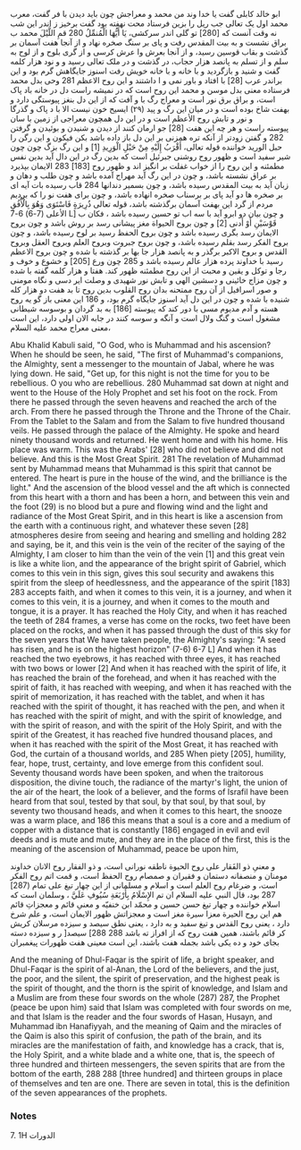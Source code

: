 ابو خالد کابلی گفت یا خدا وند من محمد و معراجش چون باید دیدن با فر گفت، معرب محمد اول یک تعالی جب ریل را بزین فرستاد محت نهفته بود گفت برخیز ز اندر این شب نه وقت آنست که [280] تو گلی اندر سرکشی، يَا أَيُّهَا الْمُنمِّلُ 280 قمِ اللَّيْلَ محمد ب براق نشست و به بیت المقدس رفت و پای بر سنگ صخره نهاد و از آنجا هفت آسمان بر گذشت و بقاب قوسین رسید، و از آنجا بعرش وا عرش کرسی و از گری بلوح و از لوح به سلم و از تسلم به پانصد هزار حجاب، در گذشت و در ملک تعالی رسید و و نود هزار کلمه گفت و شنید و بازگردید و با خانه و با خانه خویش رفت اسنوز جایگاهش گرم بود و این براندر عرب [28] با افتاد و باور نمی و ا داشتند و این روح الاعظم 281 وحی بدل محمد فرستاده معنی بدل موسن و محمد این روح است که در نمیشه راست دل در خانه باد پاک است، و براق برق نور است و معراج رگ با و آفت که از این دل بنغز پیوستگی دارد و بهفت شاخ بوده است و در میان این رگ و پید (۲۹) ایسیح خون نیست الا با د پاک و گذرگا و نور و تابش روح الأعظم است و در این دل همچون معراجی از زمین با سان پیوسته راست و هر چه این هفت [28] جو ارمان کنند از دیدن و شنیدن و بوئیدن و گرفتن 282 و گفتن زودتر از آنکه تره همزنی بر این دل باز داده باشد بكن فيكون و این رگن را حبل الورید خواننده قوله تعالى، أَقْرَبُ إِلَيْهِ مِنْ حَبْلِ الْوَرِيدِ [1] و این رگ بزگ چون چون شیر سفید است و ظهور روح روشنی جبرئیل است که بدین رگ در این دال آید بدین نفس مطمئنه و این روح را از خواب غفلت بر انگیز اند و ظهور روح [183] 283 الایمان بپذیرد بر عراق نشسته باشد، و چون در این رگ آید مهراج آمده باشد و چون طلب و دهان و زبان آید به بیت المقدس رسیده باشد، و چون بسمیر دندانها 284 قاب رسیده بات آیه ای بر صخره ها دو آید پای بر برسناب صخره انهاده باشد، و چون برای هفت نو را که بردیم مردم از گرد این بهفت آسمان برگذشته باشد، قوله تعالی ذُرِيرَةٍ فَاسْتَوَى وَهُوَ بِالْأُفُقِ الأعلى (7-6) 6-7 L] و چون بیان دو ابرو آید با سه اب تو حسین رسیده باشد ، فكان ب قَوْسَيْنِ أَوْ أَدنى [2] و چون بروح الحيواة مغز پیشانی رسد بر روش باشد و چون بروح الایمان رسد بگری رسیده باشد و چون بروح الحفظ رسید بر لوح رسیده باشد، و چون بروح الفکر رسد بقلم رسیده باشد، و چون بروح جبروت وبروح العلم وبروح العقل وبروح القدس و بروح الاکبر برگذر و به پانصد هزار جا بها بر گذشته با شده و چون بروح الاعظم رسید با خداوند پرده هزار عالم رسیده باشد و 285 چون ورع [205] و خشوع و خوف و رجا و توکل و یقین و محبت از این روح مطمئنه ظهور کند. هفتا و هزار کلمه گفته با شده و چون مزاج خائینی و دسشین الهی و تابش نور شهیدی و وصلت ایر دسی و نگاه مومنی و صور اسرافیل از آن روح ممتحنه بدان روح القلوب بدین روح تا بد هفت دو هزار کله شنیده با شده و چون در این دل آید اسنوز جایگاه گرم بود، و 186 این معنی باز گو یه روح هسته و آدم مدیوم مسی با دور کند که پیوسته [186] به بد گردان و بوسوسه شیطانی مشغول است و گنگ ولال است و آنگه و سوسه کنند در جابه الان اولی دارد، این است معنی معراج محمد علیه السلام،

Abu Khalid Kabuli said, "O God, who is Muhammad and his ascension? When he should be seen, he said, "The first of Muhammad's companions, the Almighty, sent a messenger to the mountain of Jabal, where he was lying down. He said, "Get up, for this night is not the time for you to be rebellious. O you who are rebellious. 280 Muhammad sat down at night and went to the House of the Holy Prophet and set his foot on the rock. From there he passed through the seven heavens and reached the arch of the arch. From there he passed through the Throne and the Throne of the Chair. From the Tablet to the Salam and from the Salam to five hundred thousand veils. He passed through the palace of the Almighty. He spoke and heard ninety thousand words and returned. He went home and with his home. His place was warm. This was the Arabs' [28] who did not believe and did not believe. And this is the Most Great Spirit. 281 The revelation of Muhammad sent by Muhammad means that Muhammad is this spirit that cannot be entered. The heart is pure in the house of the wind, and the brilliance is the light." And the ascension of the blood vessel and the aft which is connected from this heart with a thorn and has been a horn, and between this vein and the foot (29) is no blood but a pure and flowing wind and the light and radiance of the Most Great Spirit, and in this heart is like a ascension from the earth with a continuous right, and whatever these seven [28] atmospheres desire from seeing and hearing and smelling and holding 282 and saying, be it, and this vein is the vein of the reciter of the saying of the Almighty, I am closer to him than the vein of the vein [1] and this great vein is like a white lion, and the appearance of the bright spirit of Gabriel, which comes to this vein in this sign, gives this soul security and awakens this spirit from the sleep of heedlessness, and the appearance of the spirit [183] ​​283 accepts faith, and when it comes to this vein, it is a journey, and when it comes to this vein, it is a journey, and when it comes to the mouth and tongue, it is a prayer. It has reached the Holy City, and when it has reached the teeth of 284 frames, a verse has come on the rocks, two feet have been placed on the rocks, and when it has passed through the dust of this sky for the seven years that We have taken people, the Almighty's saying: "A seed has risen, and he is on the highest horizon" (7-6) 6-7 L] And when it has reached the two eyebrows, it has reached with three eyes, it has reached with two bows or lower [2] And when it has reached with the spirit of life, it has reached the brain of the forehead, and when it has reached with the spirit of faith, it has reached with weeping, and when it has reached with the spirit of memorization, it has reached with the tablet, and when it has reached with the spirit of thought, it has reached with the pen, and when it has reached with the spirit of might, and with the spirit of knowledge, and with the spirit of reason, and with the spirit of the Holy Spirit, and with the spirit of the Greatest, it has reached five hundred thousand places, and when it has reached with the spirit of the Most Great, it has reached with God, the curtain of a thousand worlds, and 285 When piety [205], humility, fear, hope, trust, certainty, and love emerge from this confident soul. Seventy thousand words have been spoken, and when the traitorous disposition, the divine touch, the radiance of the martyr's light, the union of the air of the heart, the look of a believer, and the forms of Israfil have been heard from that soul, tested by that soul, by that soul, by that soul, by seventy two thousand heads, and when it comes to this heart, the snooze was a warm place, and 186 this means that a soul is a core and a medium of copper with a distance that is constantly [186] engaged in evil and evil deeds and is mute and mute, and they are in the place of the first, this is the meaning of the ascension of Muhammad, peace be upon him,

و معنیِ ذو الفَقار على روح الحيوة ناطقه نورانی است، و ذو الفقار روح الانان خداوند مومنان و منصفانه دستمان و فقیران و صمصام روح الحفظ است، و قمت اتم روح الفکر است، و ضرغام روح العلم است و اسلام و مسلمانی از این چهار تیغ علی تمام (287] 287 بود، قال النبي عليه السلام ان تم الإِسْلَامُ بِأَرْبَعَةِ سُيُوفِ عَلَيَّ ، وسلمان است که اسلام خواننده و چهار تیغ حسن حسین و محمّد ابن خنفیّه و معنیِ قائم و معجزاتِ قائم هم این روح الحيرة معزا سيرة مغز است و معجزاتش ظهور الایمان است، و علم شرخ دارد ، یعنی روح القدس و تیغ سفید و به دارد ، یعنی نطق سیصد و سیزده مرسلان کریش کر قائم باشند، همین هفت روح که از افراز ته باشد 288 288] سیصد[ ر و سیزده دسته بجای خود و ده یکی باشد بجمله هفت باشند، این است معینی هفت ظهورات پیغمبران

And the meaning of Dhul-Faqar is the spirit of life, a bright speaker, and Dhul-Faqar is the spirit of al-Anan, the Lord of the believers, and the just, the poor, and the silent, the spirit of preservation, and the highest peak is the spirit of thought, and the thorn is the spirit of knowledge, and Islam and a Muslim are from these four swords on the whole (287) 287, the Prophet (peace be upon him) said that Islam was completed with four swords on me, and that Islam is the reader and the four swords of Hasan, Husayn, and Muhammad ibn Hanafiyyah, and the meaning of Qaim and the miracles of the Qaim is also this spirit of confusion, the path of the brain, and its miracles are the manifestation of faith, and knowledge has a crack, that is, the Holy Spirit, and a white blade and a white one, that is, the speech of three hundred and thirteen messengers, the seven spirits that are from the bottom of the earth, 288 288 [three hundred] and thirteen groups in place of themselves and ten are one. There are seven in total, this is the definition of the seven appearances of the prophets.
### Notes

7. 1H الدورات